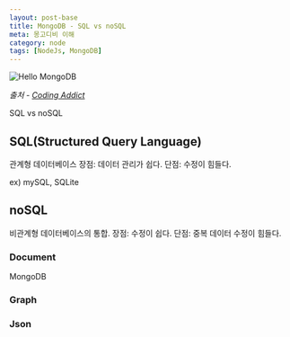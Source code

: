 ```yaml
---
layout: post-base
title: MongoDB - SQL vs noSQL
meta: 몽고디비 이해
category: node
tags: [NodeJs, MongoDB]
---
```


![Hello MongoDB](https://user-images.githubusercontent.com/22067260/147842711-3bfb8581-bb9c-4f74-8a49-6a27239ec052.png)

_출처 - [Coding Addict](https://www.youtube.com/watch?v=jIsj0upCBAM&list=PLnHJACx3NwAdl4yeJF6LzjDiLyW1yF9Ds&index=1)_

SQL vs noSQL

## SQL(Structured Query Language)

관계형 데이터베이스
장점: 데이터 관리가 쉽다.
단점: 수정이 힘들다. 

ex) mySQL, SQLite

## noSQL

비관계형 데이터베이스의 통합.
장점: 수정이 쉽다.
단점: 중복 데이터 수정이 힘들다.

### Document 

MongoDB

### Graph

### Json
